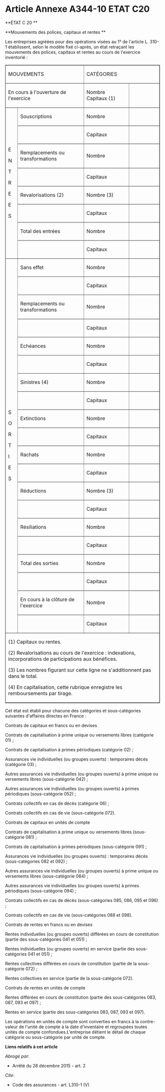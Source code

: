 # Article Annexe A344-10 ETAT C20

**ÉTAT C 20 **

**Mouvements des polices, capitaux et rentes **

Les entreprises agréées pour des opérations visées au 1° de l'article L. 310-1 établissent, selon le modèle fixé ci-après, un
état retraçant les mouvements des polices, capitaux et rentes au cours de l'exercice inventorié : 

<table cellpadding="0" cellspacing="0" align="center" border="1">
  <tbody>
    <tr>
      <td colspan="2" width="281">

MOUVEMENTS 

</td>
      <td width="300" colspan="2">

CATÉGORIES 

</td>
    </tr>
    <tr>
      <td width="281" colspan="2">

En cours à l'ouverture de l'exercice 

</td>
      <td width="168">

Nombre Capitaux (1) 

</td>
      <td width="132">

</td>
    </tr>
    <tr>
      <td width="29" rowspan="8">

E 

N 

T 

R 

E 

E 

S 

</td>
      <td width="252">

Souscriptions 

</td>
      <td width="168">

Nombre 

</td>
      <td width="132">
    </td></tr>
    <tr>
      <td width="252">
      </td><td width="168">

Capitaux 

</td>
      <td width="132">
    </td></tr>
    <tr>
      <td width="252">

Remplacements ou transformations 

</td>
      <td width="168">

Nombre 

</td>
      <td width="132">
    </td></tr>
    <tr>
      <td width="252">
      </td><td width="168">

Capitaux 

</td>
      <td width="132">
    </td></tr>
    <tr>
      <td width="252">

Revalorisations (2) 

</td>
      <td width="168">

Nombre (3) 

</td>
      <td width="132">
    </td></tr>
    <tr>
      <td width="252">
      </td><td width="168">

Capitaux 

</td>
      <td width="132">
    </td></tr>
    <tr>
      <td width="252">

Total des entrées 

</td>
      <td width="168">

Nombre 

</td>
      <td width="132">
    </td></tr>
    <tr>
      <td width="252">
      </td><td width="168">

Capitaux 

</td>
      <td width="132">
    </td></tr>
    <tr>
      <td rowspan="20" width="29">

S 

O 

R 

T 

I 

E 

S 

</td>
      <td width="252">

Sans effet 

</td>
      <td width="168">

Nombre 

</td>
      <td width="132">
    </td></tr>
    <tr>
      <td width="252">
      </td><td width="168">

Capitaux 

</td>
      <td width="132">
    </td></tr>
    <tr>
      <td width="252">

Remplacements ou transformations 

</td>
      <td width="168">

Nombre 

</td>
      <td width="132">
    </td></tr>
    <tr>
      <td width="252">
      </td><td width="168">

Capitaux 

</td>
      <td width="132">
    </td></tr>
    <tr>
      <td width="252">

Echéances 

</td>
      <td width="168">

Nombre 

</td>
      <td width="132">
    </td></tr>
    <tr>
      <td width="252">
      </td><td width="168">

Capitaux 

</td>
      <td width="132">
    </td></tr>
    <tr>
      <td width="252">

Sinistres (4) 

</td>
      <td width="168">

Nombre 

</td>
      <td width="132">
    </td></tr>
    <tr>
      <td width="252">
      </td><td width="168">

Capitaux 

</td>
      <td width="132">
    </td></tr>
    <tr>
      <td width="252">

Extinctions 

</td>
      <td width="168">

Nombre 

</td>
      <td width="132">
    </td></tr>
    <tr>
      <td width="252">
      </td><td width="168">

Capitaux 

</td>
      <td width="132">
    </td></tr>
    <tr>
      <td width="252">

Rachats 

</td>
      <td width="168">

Nombre 

</td>
      <td width="132">
    </td></tr>
    <tr>
      <td width="252">
      </td><td width="168">

Capitaux 

</td>
      <td width="132">
    </td></tr>
    <tr>
      <td width="252">

Réductions 

</td>
      <td width="168">

Nombre (3) 

</td>
      <td width="132">
    </td></tr>
    <tr>
      <td width="252">
      </td><td width="168">

Capitaux 

</td>
      <td width="132">
    </td></tr>
    <tr>
      <td width="252">

Résiliations 

</td>
      <td width="168">

Nombre 

</td>
      <td width="132">
    </td></tr>
    <tr>
      <td width="252">
      </td><td width="168">

Capitaux 

</td>
      <td width="132">
    </td></tr>
    <tr>
      <td width="252">

Total des sorties 

</td>
      <td width="168">

Nombre 

</td>
      <td width="132">
    </td></tr>
    <tr>
      <td width="252">
      </td><td width="168">

Capitaux 

</td>
      <td width="132">
    </td></tr>
    <tr>
      <td width="252">

En cours à la clôture de l'exercice 

</td>
      <td width="168">

Nombre 

</td>
      <td width="132">
    </td></tr>
    <tr>
      <td width="252">
      </td><td width="168">

Capitaux 

</td>
      <td width="132">
    </td></tr>
    <tr>
      <td valign="top" width="581" colspan="4">

(1) Capitaux ou rentes. 

(2) Revalorisations au cours de l'exercice : indexations, incorporations de participations aux bénéfices. 

(3) Les nombres figurant sur cette ligne ne s'additionnent pas dans le total. 

(4) En capitalisation, cette rubrique enregistre les remboursements par tirage. 

</td>
    </tr>
  </tbody>
</table>

Cet état est établi pour chacune des catégories et sous-catégories suivantes d'affaires directes en France : 

Contrats de capitaux en francs ou en devises 

Contrats de capitalisation à prime unique ou versements libres (catégorie 01) ; 

Contrats de capitalisation à primes périodiques (catégorie 02) ; 

Assurances vie individuelles (ou groupes ouverts) : temporaires décès (catégorie 03) ; 

Autres assurances vie individuelles (ou groupes ouverts) à prime unique ou versements libres (sous-catégorie 042) ; 

Autres assurances vie individuelles (ou groupes ouverts) à primes périodiques (sous-catégorie 052) ; 

Contrats collectifs en cas de décès (catégorie 06) ; 

Contrats collectifs en cas de vie (sous-catégorie 072). 

Contrats de capitaux en unités de compte 

Contrats de capitalisation à prime unique ou versements libres (sous-catégorie 081) ; 

Contrats de capitalisation à primes périodiques (sous-catégorie 091) ; 

Assurances vie individuelles (ou groupes ouverts) : temporaires décès (sous-catégories 082 et 092) ; 

Autres assurances vie individuelles (ou groupes ouverts) à prime unique ou versements libres (sous-catégorie 084) ; 

Autres assurances vie individuelles (ou groupes ouverts) à primes périodiques (sous-catégorie 094) ; 

Contrats collectifs en cas de décès (sous-catégories 085, 086, 095 et 096) ; 

Contrats collectifs en cas de vie (sous-catégories 088 et 098). 

Contrats de rentes en francs ou en devises 

Rentes individuelles (ou groupes ouverts) différées en cours de constitution (partie des sous-catégories 041 et 051) ; 

Rentes individuelles (ou groupes ouverts) en service (partie des sous-catégories 041 et 051) ; 

Rentes collectives différées en cours de constitution (partie de la sous-catégorie 072) ; 

Rentes collectives en service (partie de la sous-catégorie 072). 

Contrats de rentes en unités de compte 

Rentes différées en cours de constitution (partie des sous-catégories 083, 087, 093 et 097) ; 

Rentes en service (partie des sous-catégories 083, 087, 093 et 097). 

Les opérations en unités de compte sont converties en francs à la contre-valeur de l'unité de compte à la date d'inventaire
et regroupées toutes unités de compte confondues.L'entreprise détient le détail de chaque catégorie ou sous-catégorie par
unité de compte.

**Liens relatifs à cet article**

_Abrogé par_:

  - Arrêté du 28 décembre 2015 - art. 2

_Cite_:

  - Code des assurances - art. L310-1 (V)
